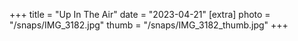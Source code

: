 +++
title = "Up In The Air"
date = "2023-04-21"
[extra]
photo = "/snaps/IMG_3182.jpg"
thumb = "/snaps/IMG_3182_thumb.jpg"
+++



